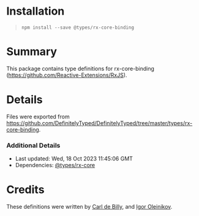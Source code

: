 # Installation
> `npm install --save @types/rx-core-binding`

# Summary
This package contains type definitions for rx-core-binding (https://github.com/Reactive-Extensions/RxJS).

# Details
Files were exported from https://github.com/DefinitelyTyped/DefinitelyTyped/tree/master/types/rx-core-binding.

### Additional Details
 * Last updated: Wed, 18 Oct 2023 11:45:06 GMT
 * Dependencies: [@types/rx-core](https://npmjs.com/package/@types/rx-core)

# Credits
These definitions were written by [Carl de Billy](http://carl.debilly.net/), and [Igor Oleinikov](https://github.com/Igorbek).
